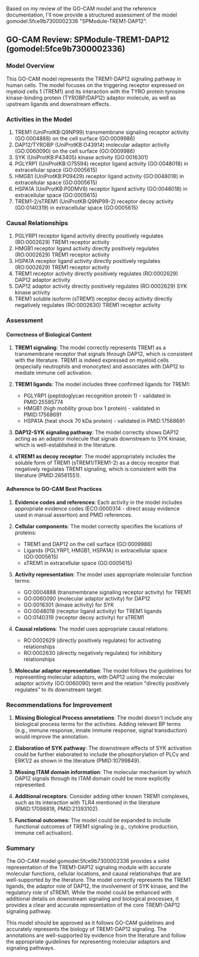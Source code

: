Based on my review of the GO-CAM model and the reference documentation, I'll now provide a structured assessment of the model gomodel:5fce9b7300002336 "SPModule-TREM1-DAP12".

## GO-CAM Review: SPModule-TREM1-DAP12 (gomodel:5fce9b7300002336)

### Model Overview
This GO-CAM model represents the TREM1-DAP12 signaling pathway in human cells. The model focuses on the triggering receptor expressed on myeloid cells 1 (TREM1) and its interaction with the TYRO protein tyrosine kinase-binding protein (TYROBP/DAP12) adaptor molecule, as well as upstream ligands and downstream effects.

### Activities in the Model
1. TREM1 (UniProtKB:Q9NP99) transmembrane signaling receptor activity (GO:0004888) on the cell surface (GO:0009986)
2. DAP12/TYROBP (UniProtKB:O43914) molecular adaptor activity (GO:0060090) on the cell surface (GO:0009986)
3. SYK (UniProtKB:P43405) kinase activity (GO:0016301)
4. PGLYRP1 (UniProtKB:O75594) receptor ligand activity (GO:0048018) in extracellular space (GO:0005615)
5. HMGB1 (UniProtKB:P09429) receptor ligand activity (GO:0048018) in extracellular space (GO:0005615)
6. HSPA1A (UniProtKB:P0DMV8) receptor ligand activity (GO:0048018) in extracellular space (GO:0005615)
7. TREM1-2/sTREM1 (UniProtKB:Q9NP99-2) receptor decoy activity (GO:0140319) in extracellular space (GO:0005615)

### Causal Relationships
1. PGLYRP1 receptor ligand activity directly positively regulates (RO:0002629) TREM1 receptor activity
2. HMGB1 receptor ligand activity directly positively regulates (RO:0002629) TREM1 receptor activity
3. HSPA1A receptor ligand activity directly positively regulates (RO:0002629) TREM1 receptor activity
4. TREM1 receptor activity directly positively regulates (RO:0002629) DAP12 adaptor activity
5. DAP12 adaptor activity directly positively regulates (RO:0002629) SYK kinase activity
6. TREM1 soluble isoform (sTREM1) receptor decoy activity directly negatively regulates (RO:0002630) TREM1 receptor activity

### Assessment

#### Correctness of Biological Content
1. **TREM1 signaling**: The model correctly represents TREM1 as a transmembrane receptor that signals through DAP12, which is consistent with the literature. TREM1 is indeed expressed on myeloid cells (especially neutrophils and monocytes) and associates with DAP12 to mediate immune cell activation.

2. **TREM1 ligands**: The model includes three confirmed ligands for TREM1:
   - PGLYRP1 (peptidoglycan recognition protein 1) - validated in PMID:25595774
   - HMGB1 (high mobility group box 1 protein) - validated in PMID:17568691  
   - HSPA1A (heat shock 70 kDa protein) - validated in PMID:17568691

3. **DAP12-SYK signaling pathway**: The model correctly shows DAP12 acting as an adaptor molecule that signals downstream to SYK kinase, which is well-established in the literature.

4. **sTREM1 as decoy receptor**: The model appropriately includes the soluble form of TREM1 (sTREM1/TREM1-2) as a decoy receptor that negatively regulates TREM1 signaling, which is consistent with the literature (PMID:26561551).

#### Adherence to GO-CAM Best Practices

1. **Evidence codes and references**: Each activity in the model includes appropriate evidence codes (ECO:0000314 - direct assay evidence used in manual assertion) and PMID references.

2. **Cellular components**: The model correctly specifies the locations of proteins:
   - TREM1 and DAP12 on the cell surface (GO:0009986)
   - Ligands (PGLYRP1, HMGB1, HSPA1A) in extracellular space (GO:0005615)
   - sTREM1 in extracellular space (GO:0005615)

3. **Activity representation**: The model uses appropriate molecular function terms:
   - GO:0004888 (transmembrane signaling receptor activity) for TREM1
   - GO:0060090 (molecular adaptor activity) for DAP12
   - GO:0016301 (kinase activity) for SYK
   - GO:0048018 (receptor ligand activity) for TREM1 ligands
   - GO:0140319 (receptor decoy activity) for sTREM1

4. **Causal relations**: The model uses appropriate causal relations:
   - RO:0002629 (directly positively regulates) for activating relationships
   - RO:0002630 (directly negatively regulates) for inhibitory relationships

5. **Molecular adaptor representation**: The model follows the guidelines for representing molecular adaptors, with DAP12 using the molecular adaptor activity (GO:0060090) term and the relation "directly positively regulates" to its downstream target.

### Recommendations for Improvement

1. **Missing Biological Process annotations**: The model doesn't include any biological process terms for the activities. Adding relevant BP terms (e.g., immune response, innate immune response, signal transduction) would improve the annotation.

2. **Elaboration of SYK pathway**: The downstream effects of SYK activation could be further elaborated to include the phosphorylation of PLCγ and ERK1/2 as shown in the literature (PMID:10799849).

3. **Missing ITAM domain information**: The molecular mechanism by which DAP12 signals through its ITAM domain could be more explicitly represented.

4. **Additional receptors**: Consider adding other known TREM1 complexes, such as its interaction with TLR4 mentioned in the literature (PMID:17098818, PMID:21393102).

5. **Functional outcomes**: The model could be expanded to include functional outcomes of TREM1 signaling (e.g., cytokine production, immune cell activation).

### Summary
The GO-CAM model gomodel:5fce9b7300002336 provides a solid representation of the TREM1-DAP12 signaling module with accurate molecular functions, cellular locations, and causal relationships that are well-supported by the literature. The model correctly represents the TREM1 ligands, the adaptor role of DAP12, the involvement of SYK kinase, and the regulatory role of sTREM1. While the model could be enhanced with additional details on downstream signaling and biological processes, it provides a clear and accurate representation of the core TREM1-DAP12 signaling pathway.

This model should be approved as it follows GO-CAM guidelines and accurately represents the biology of TREM1-DAP12 signaling. The annotations are well-supported by evidence from the literature and follow the appropriate guidelines for representing molecular adaptors and signaling pathways.